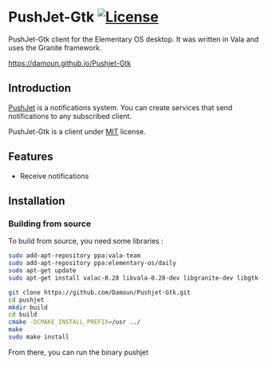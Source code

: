 PushJet-Gtk [![License](http://img.shields.io/badge/license-MIT-blue.svg?style=flat)](/LICENSE)
===========

PushJet-Gtk client for the Elementary OS desktop. It was written in Vala and uses
the Granite framework.

https://damoun.github.io/Pushjet-Gtk

## Introduction

[PushJet](http://pushjet.io/) is a notifications system.
You can create services that send notifications to any subscribed client.

PushJet-Gtk is a client under [MIT](https://tldrlegal.com/license/mit-license) license.

## Features

* Receive notifications

## Installation

### Building from source

To build from source, you need some libraries :

```sh
sudo add-apt-repository ppa:vala-team
sudo add-apt-repository ppa:elementary-os/daily
sudo apt-get update
sudo apt-get install valac-0.28 libvala-0.28-dev libgranite-dev libgtk-3-dev
```

```sh
git clone https://github.com/Damoun/Pushjet-Gtk.git
cd pushjet
mkdir build
cd build
cmake -DCMAKE_INSTALL_PREFIX=/usr ../
make
sudo make install
```

From there, you can run the binary pushjet
